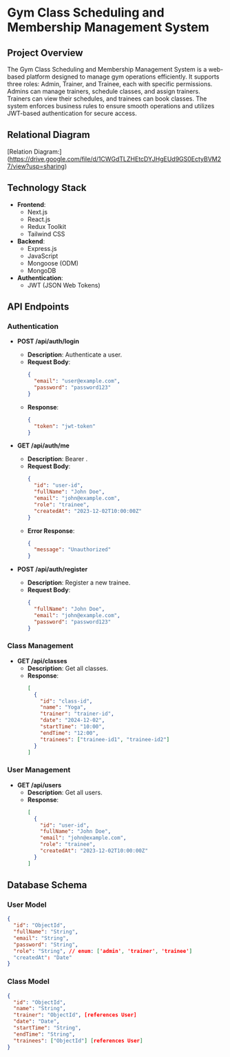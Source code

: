# Gym Class Scheduling and Membership Management System
## Project Overview
The Gym Class Scheduling and Membership Management System is a web-based platform designed to manage gym operations efficiently. It supports three roles: Admin, Trainer, and Trainee, each with specific permissions. Admins can manage trainers, schedule classes, and assign trainers. Trainers can view their schedules, and trainees can book classes. The system enforces business rules to ensure smooth operations and utilizes JWT-based authentication for secure access.
 
## Relational Diagram
[Relation Diagram:] (https://drive.google.com/file/d/1CWGdTLZHEtcDYJHgEUd9GS0EctyBVM27/view?usp=sharing)
## Technology Stack
- **Frontend**:
  - Next.js
  - React.js
  - Redux Toolkit
  - Tailwind CSS
- **Backend**:
  - Express.js
  - JavaScript
  - Mongoose (ODM)
  - MongoDB
- **Authentication**:
  - JWT (JSON Web Tokens)
## API Endpoints
### Authentication
- **POST /api/auth/login**
  - **Description**: Authenticate a user.
  - **Request Body**:
    ```json
    {
      "email": "user@example.com",
      "password": "password123"
    }
    ```
  - **Response**:
    ```json
    {
      "token": "jwt-token"
    }
    ```

- **GET /api/auth/me**
  - **Description**: Bearer <JWT token>.
  - **Request Body**:
    ```json
    {
      "id": "user-id",
      "fullName": "John Doe",
      "email": "john@example.com",
      "role": "trainee",
      "createdAt": "2023-12-02T10:00:00Z"
    }
    ```
  - **Error Response**:
    ```json
    {
      "message": "Unauthorized"
    }
    ```

- **POST /api/auth/register**
  - **Description**: Register a new trainee.
  - **Request Body**:
    ```json
    {
      "fullName": "John Doe",
      "email": "john@example.com",
      "password": "password123"
    }
    ```

### Class Management
- **GET /api/classes**
  - **Description**: Get all classes.
  - **Response**:
    ```json
    [
      {
        "id": "class-id",
        "name": "Yoga",
        "trainer": "trainer-id",
        "date": "2024-12-02",
        "startTime": "10:00",
        "endTime": "12:00",
        "trainees": ["trainee-id1", "trainee-id2"]
      }
    ]
    ```

### User Management
- **GET /api/users**
  - **Description**: Get all users.
  - **Response**:
    ```json
    [
      {
        "id": "user-id",
        "fullName": "John Doe",
        "email": "john@example.com",
        "role": "trainee",
        "createdAt": "2023-12-02T10:00:00Z"
      }
    ]
    ```
## Database Schema
### User Model
```json
{
  "id": "ObjectId",
  "fullName": "String",
  "email": "String",
  "password": "String",
  "role": "String", // enum: ['admin', 'trainer', 'trainee']
  "createdAt": "Date"
}
```
### Class Model
```json
{
  "id": "ObjectId",
  "name": "String",
  "trainer": "ObjectId", [references User]
  "date": "Date",
  "startTime": "String",
  "endTime": "String",
  "trainees": ["ObjectId"] [references User]
}
```
